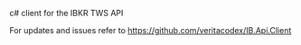 c# client for the IBKR TWS API

For updates and issues refer to https://github.com/veritacodex/IB.Api.Client
